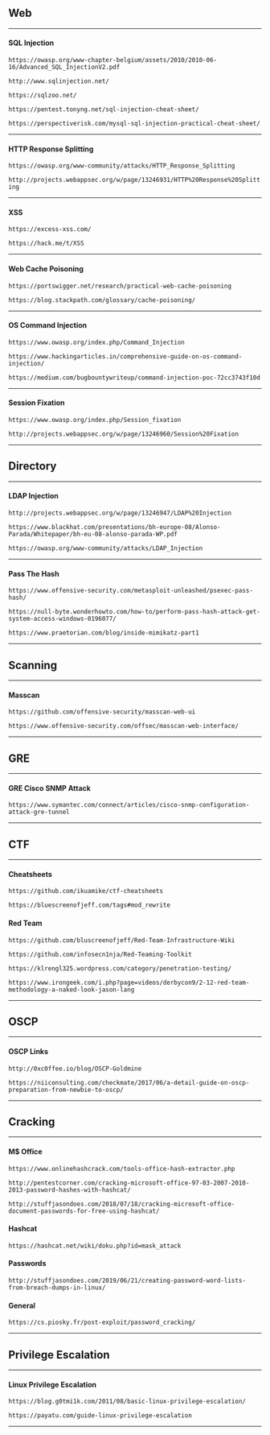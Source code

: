 ## Web
-----

#### SQL Injection

```https://owasp.org/www-chapter-belgium/assets/2010/2010-06-16/Advanced_SQL_InjectionV2.pdf```

```http://www.sqlinjection.net/```

```https://sqlzoo.net/```

```https://pentest.tonyng.net/sql-injection-cheat-sheet/```

```https://perspectiverisk.com/mysql-sql-injection-practical-cheat-sheet/```

-----


#### HTTP Response Splitting

```https://owasp.org/www-community/attacks/HTTP_Response_Splitting```

```http://projects.webappsec.org/w/page/13246931/HTTP%20Response%20Splitting```

-----


#### XSS

```https://excess-xss.com/```

```https://hack.me/t/XSS```

-----


#### Web Cache Poisoning

```https://portswigger.net/research/practical-web-cache-poisoning```

```https://blog.stackpath.com/glossary/cache-poisoning/```

-----


#### OS Command Injection

```https://www.owasp.org/index.php/Command_Injection```

```https://www.hackingarticles.in/comprehensive-guide-on-os-command-injection/```

```https://medium.com/bugbountywriteup/command-injection-poc-72cc3743f10d```

-----


#### Session Fixation

```https://www.owasp.org/index.php/Session_fixation```

```http://projects.webappsec.org/w/page/13246960/Session%20Fixation```

-----


## Directory
-----

#### LDAP Injection

```http://projects.webappsec.org/w/page/13246947/LDAP%20Injection```

```https://www.blackhat.com/presentations/bh-europe-08/Alonso-Parada/Whitepaper/bh-eu-08-alonso-parada-WP.pdf```

```https://owasp.org/www-community/attacks/LDAP_Injection```

-----


#### Pass The Hash

```https://www.offensive-security.com/metasploit-unleashed/psexec-pass-hash/```

```https://null-byte.wonderhowto.com/how-to/perform-pass-hash-attack-get-system-access-windows-0196077/```

```https://www.praetorian.com/blog/inside-mimikatz-part1```

-----


## Scanning
-----

#### Masscan

```https://github.com/offensive-security/masscan-web-ui```

```https://www.offensive-security.com/offsec/masscan-web-interface/```

-----


## GRE
-----

#### GRE Cisco SNMP Attack

```https://www.symantec.com/connect/articles/cisco-snmp-configuration-attack-gre-tunnel```

-----


## CTF
-----

#### Cheatsheets

```https://github.com/ikuamike/ctf-cheatsheets```

```https://bluescreenofjeff.com/tags#mod_rewrite```

#### Red Team

```https://github.com/bluscreenofjeff/Red-Team-Infrastructure-Wiki```

```https://github.com/infosecn1nja/Red-Teaming-Toolkit```

```https://klrengl325.wordpress.com/category/penetration-testing/```

```https://www.irongeek.com/i.php?page=videos/derbycon9/2-12-red-team-methodology-a-naked-look-jason-lang```


-----


## OSCP
-----

#### OSCP Links

```http://0xc0ffee.io/blog/OSCP-Goldmine```

```https://niiconsulting.com/checkmate/2017/06/a-detail-guide-on-oscp-preparation-from-newbie-to-oscp/```

-----


## Cracking
-----

#### M$ Office

```https://www.onlinehashcrack.com/tools-office-hash-extractor.php```

```http://pentestcorner.com/cracking-microsoft-office-97-03-2007-2010-2013-password-hashes-with-hashcat/```

```http://stuffjasondoes.com/2018/07/18/cracking-microsoft-office-document-passwords-for-free-using-hashcat/```

#### Hashcat

```https://hashcat.net/wiki/doku.php?id=mask_attack```

#### Passwords

```http://stuffjasondoes.com/2019/06/21/creating-password-word-lists-from-breach-dumps-in-linux/```

#### General

```https://cs.piosky.fr/post-exploit/password_cracking/```

-----


## Privilege Escalation
-----

#### Linux Privilege Escalation

```https://blog.g0tmi1k.com/2011/08/basic-linux-privilege-escalation/```

```https://payatu.com/guide-linux-privilege-escalation```

-----
